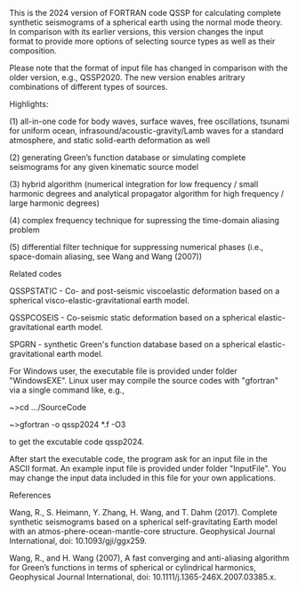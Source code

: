 This is the 2024 version of FORTRAN code QSSP for calculating complete synthetic seismograms of a spherical earth using the normal mode theory. In comparison with its earlier versions, this version changes the input format to provide more options of selecting source types as well as their composition.

Please note that the format of input file has changed in comparison with the older version, e.g., QSSP2020. The new version enables aritrary combinations of different types of sources.

Highlights:

(1) all-in-one code for body waves, surface waves, free oscillations, tsunami for uniform ocean, infrasound/acoustic-gravity/Lamb waves for a standard atmosphere, and static solid-earth deformation as well

(2) generating Green’s function database or simulating complete seismograms for any given kinematic source model

(3) hybrid algorithm (numerical integration for low frequency / small harmonic degrees and analytical propagator algorithm for high frequency / large harmonic degrees)

(4) complex frequency technique for supressing the time-domain aliasing problem

(5) differential filter technique for suppressing numerical phases (i.e., space-domain aliasing, see Wang and Wang (2007))

Related codes

QSSPSTATIC - Co- and post-seismic viscoelastic deformation based on a spherical visco-elastic-gravitational earth model.

QSSPCOSEIS - Co-seismic static deformation based on a spherical elastic-gravitational earth model.

SPGRN - synthetic Green's function database based on a spherical elastic-gravitational earth model.

For Windows user, the executable file is provided under folder "WindowsEXE". Linux user may compile the source codes with "gfortran" via a single command like, e.g.,

~>cd .../SourceCode

~>gfortran -o qssp2024 *.f -O3

to get the excutable code qssp2024.

After start the executable code, the program ask for an input file in the ASCII format. An example input file is provided under folder "InputFile". You may change the input data included in this file for your own applications.

References

Wang, R., S. Heimann, Y. Zhang, H. Wang, and T. Dahm (2017). Complete synthetic seismograms based on a spherical self-gravitating Earth model with an atmos-phere-ocean-mantle-core structure. Geophysical Journal International, doi: 10.1093/gji/ggx259.

Wang, R., and H. Wang (2007), A fast converging and anti-aliasing algorithm for Green’s functions in terms of spherical or cylindrical harmonics, Geophysical Journal International, doi: 10.1111/j.1365-246X.2007.03385.x.
